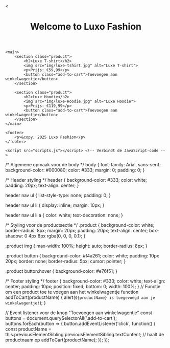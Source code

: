 <!DOCTYPE html>
<html lang="nl">
<head>
    <meta charset="UTF-8">
    <meta name="viewport" content="width=device-width, initial-scale=1.0">
    <title>Luxo Fashion</title>
    <link rel="stylesheet" href="styles.css"> <!-- Verbindt de CSS-stijl -->
</head>
<body>
    <<header>
    <div class="header-content">
        <h1>Welcome to Luxo Fashion</h1>
    </div>
</header>

    <main>
        <section class="product">
            <h2>Luxe T-shirt</h2>
            <img src="img/luxe-tshirt.jpg" alt="Luxe T-shirt">
            <p>Prijs: €59,99</p>
            <button class="add-to-cart">Toevoegen aan winkelwagentje</button>
        </section>

        <section class="product">
            <h2>Luxe Hoodie</h2>
            <img src="img/luxe-Hoodie.jpg" alt="Luxe Hoodie">
            <p>Prijs: €119,99</p>
            <button class="add-to-cart">Toevoegen aan winkelwagentje</button>
        </section>
    </main>

    <footer>
        <p>&copy; 2025 Luxo Fashion</p>
    </footer>

    <script src="scripts.js"></script> <!-- Verbindt de JavaScript-code -->
</body>
</html>
/* Algemene opmaak voor de body */
body {
    font-family: Arial, sans-serif;
    background-color: #000080;
    color: #333;
    margin: 0;
    padding: 0;
}

/* Header styling */
header {
    background-color: #333;
    color: white;
    padding: 20px;
    text-align: center;
}

header nav ul {
    list-style-type: none;
    padding: 0;
}

header nav ul li {
    display: inline;
    margin: 10px;
}

header nav ul li a {
    color: white;
    text-decoration: none;
}

/* Styling voor de productsectie */
.product {
    background-color: white;
    border-radius: 8px;
    margin: 20px;
    padding: 20px;
    text-align: center;
    box-shadow: 0 4px 8px rgba(0, 0, 0, 0.1);
}

.product img {
    max-width: 100%;
    height: auto;
    border-radius: 8px;
}

.product button {
    background-color: #f4a261;
    color: white;
    padding: 10px 20px;
    border: none;
    border-radius: 5px;
    cursor: pointer;
}

.product button:hover {
    background-color: #e76f51;
}

/* Footer styling */
footer {
    background-color: #333;
    color: white;
    text-align: center;
    padding: 10px;
    position: fixed;
    bottom: 0;
    width: 100%;
}
// Functie om een product toe te voegen aan het winkelwagentje
function addToCart(productName) {
    alert(`${productName} is toegevoegd aan je winkelwagentje!`);
}

// Event listener voor de knop "Toevoegen aan winkelwagentje"
const buttons = document.querySelectorAll('.add-to-cart');
buttons.forEach(button => {
    button.addEventListener('click', function() {
        const productName = this.previousElementSibling.previousElementSibling.textContent; // haalt de productnaam op
        addToCart(productName);
    });
});
